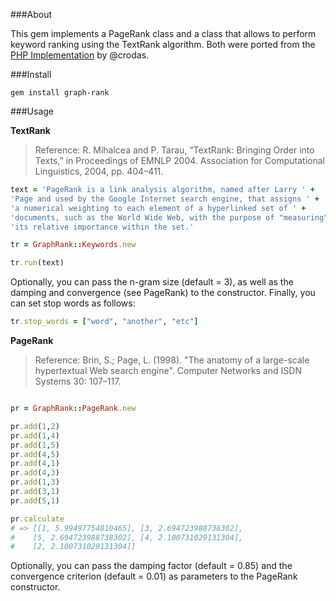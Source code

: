 ###About

This gem implements a PageRank class and a class that allows to perform keyword ranking using the TextRank algorithm. Both were ported from the [PHP Implementation](https://github.com/crodas/textrank) by @crodas.

###Install

```
gem install graph-rank
```

###Usage

**TextRank**

> Reference: R. Mihalcea and P. Tarau, “TextRank: Bringing Order into Texts,” in Proceedings of EMNLP 2004. Association for Computational Linguistics, 2004, pp. 404–411.

```ruby
text = 'PageRank is a link analysis algorithm, named after Larry ' +
'Page and used by the Google Internet search engine, that assigns ' +
'a numerical weighting to each element of a hyperlinked set of ' +
'documents, such as the World Wide Web, with the purpose of "measuring"' +
'its relative importance within the set.'

tr = GraphRank::Keywords.new

tr.run(text)

```

Optionally, you can pass the n-gram size (default = 3), as well as the damping and convergence (see PageRank) to the constructor. Finally, you can set stop words as follows:

```ruby
tr.stop_words = ["word", "another", "etc"]
```

**PageRank**

> Reference: Brin, S.; Page, L. (1998). "The anatomy of a large-scale hypertextual Web search engine". Computer Networks and ISDN Systems 30: 107–117.

```ruby

pr = GraphRank::PageRank.new

pr.add(1,2)
pr.add(1,4)
pr.add(1,5)
pr.add(4,5)
pr.add(4,1)
pr.add(4,3)
pr.add(1,3)
pr.add(3,1)
pr.add(5,1)

pr.calculate
# => [[1, 5.99497754810465], [3, 2.694723988738302], 
#    [5, 2.694723988738302], [4, 2.100731029131304],
#    [2, 2.100731029131304]]
```

Optionally, you can pass the damping factor (default = 0.85) and the convergence criterion (default = 0.01) as parameters to the PageRank constructor.